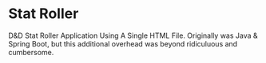 # Stat Roller

D&D Stat Roller Application Using A Single HTML File. Originally was Java & Spring Boot, but this additional overhead was beyond ridiculuous and cumbersome.